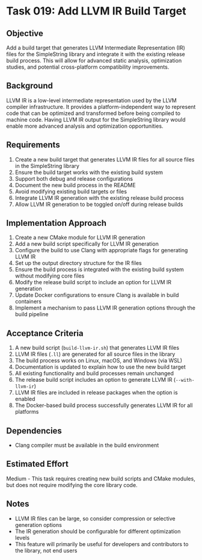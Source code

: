 # Task 019: Add LLVM IR Build Target

## Objective
Add a build target that generates LLVM Intermediate Representation (IR) files for the SimpleString library and integrate it with the existing release build process. This will allow for advanced static analysis, optimization studies, and potential cross-platform compatibility improvements.

## Background
LLVM IR is a low-level intermediate representation used by the LLVM compiler infrastructure. It provides a platform-independent way to represent code that can be optimized and transformed before being compiled to machine code. Having LLVM IR output for the SimpleString library would enable more advanced analysis and optimization opportunities.

## Requirements
1. Create a new build target that generates LLVM IR files for all source files in the SimpleString library
2. Ensure the build target works with the existing build system
3. Support both debug and release configurations
4. Document the new build process in the README
5. Avoid modifying existing build targets or files
6. Integrate LLVM IR generation with the existing release build process
7. Allow LLVM IR generation to be toggled on/off during release builds

## Implementation Approach
1. Create a new CMake module for LLVM IR generation
2. Add a new build script specifically for LLVM IR generation
3. Configure the build to use Clang with appropriate flags for generating LLVM IR
4. Set up the output directory structure for the IR files
5. Ensure the build process is integrated with the existing build system without modifying core files
6. Modify the release build script to include an option for LLVM IR generation
7. Update Docker configurations to ensure Clang is available in build containers
8. Implement a mechanism to pass LLVM IR generation options through the build pipeline

## Acceptance Criteria
1. A new build script (`build-llvm-ir.sh`) that generates LLVM IR files
2. LLVM IR files (`.ll`) are generated for all source files in the library
3. The build process works on Linux, macOS, and Windows (via WSL)
4. Documentation is updated to explain how to use the new build target
5. All existing functionality and build processes remain unchanged
6. The release build script includes an option to generate LLVM IR (`--with-llvm-ir`)
7. LLVM IR files are included in release packages when the option is enabled
8. The Docker-based build process successfully generates LLVM IR for all platforms

## Dependencies
- Clang compiler must be available in the build environment

## Estimated Effort
Medium - This task requires creating new build scripts and CMake modules, but does not require modifying the core library code.

## Notes
- LLVM IR files can be large, so consider compression or selective generation options
- The IR generation should be configurable for different optimization levels
- This feature will primarily be useful for developers and contributors to the library, not end users
